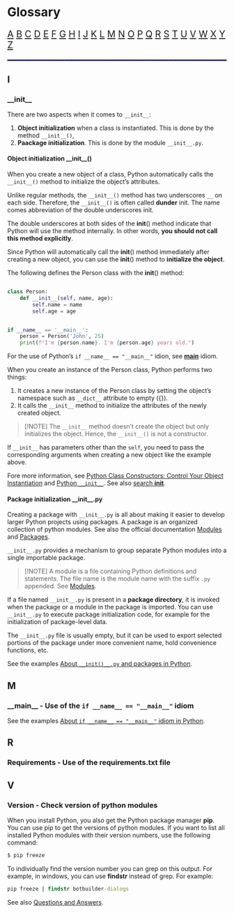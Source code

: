 # Glossary

<p style="font-size:1.5em;">
<a href="#a" >A</a> <a href="#b">B</a> <a href="#c" >C</a> <a href="#d">D</a> <a href="#e" >E</a> <a href="#f">F</a> <a href="#g" >G</a> <a href="#h">H</a> <a href="#i" >I</a> <a href="#j">J</a> <a href="#k" >K</a> <a href="#l">L</a> <a href="#m" >M</a> <a href="#n">N</a> <a href="#o" >O</a> <a href="#p">P</a> <a href="#q" >Q</a> <a href="#r">R</a> <a href="#s" >S</a> <a href="#t">T</a> <a href="#u" >U</a> <a href="#v">V</a> <a href="#w" >W</a> <a href="#x">X</a> <a href="#y" >Y</a> <a href="#z">Z</a>  
</p>

<hr style="border-top: 2px dashed blue"/>


## I ##

### \_\_init__

There are two aspects when it comes to `__init__`:

1. **Object initialization** when a class is instantiated. This is done by the method `__init__()`,
2. **Paackage initialization**. This is done by the module `__init__.py`.


#### Object initialization \_\_init__()

When you create a new object of a class, Python automatically calls the `__init__()` method to initialize the object’s attributes.

Unlike regular methods, the `__init__()` method has two underscores `__` on each side. Therefore, the `__init__()` is often called **dunder** init. The name comes abbreviation of the double underscores init.

The double underscores at both sides of the __init__() method indicate that Python will use the method internally. In other words, **you should not call this method explicitly**.

Since Python will automatically call the __init__() method immediately after creating a new object, you can use the __init__() method to **initialize the object**.

The following defines the Person class with the __init__() method:

```python

class Person:
    def __init__(self, name, age):
        self.name = name
        self.age = age


if __name__ == '__main__':
    person = Person('John', 25)
    print(f"I'm {person.name}. I'm {person.age} years old.")

```

For the use of Python’s `if __name__ == "__main__"` idion, see [__main__](#__main__---use-of-the--if-__name__--__main__-idiom) idiom. 

When you create an instance of the Person class, Python performs two things:

1. It creates a new instance of the Person class by setting the object’s namespace such as `__dict__` attribute to empty ({}).
1. It calls the `__init__` method to initialize the attributes of the newly created object.

> [!NOTE] The `__init__` method doesn’t create the object but only initializes the object. Hence, the `__init__()` is not a constructor.

If `__init__` has parameters other than the `self`, you need to pass the corresponding arguments when creating a new object like the example above. 

Fore more information, see [Python Class Constructors: Control Your Object Instantiation](https://realpython.com/python-class-constructor/) and [Python `__init__`](https://www.pythontutorial.net/python-oop/python-__init__/). See also [search __init__](https://realpython.com/search?q=__init__).

#### Package initialization \_\_init__.py

Creating a package with `__init__.py` is all about making it easier to develop
larger Python projects using packages. A package is an organized collection of
python modules. See also the official documentation
[Modules](https://docs.python.org/3/tutorial/modules.html#) and
[Packages](https://docs.python.org/3/tutorial/modules.html#packages). 

`__init__.py` provides a mechanism to group separate Python modules into a
single importable package.

> [!NOTE] A module is a file containing Python definitions and statements. The
> file name is the module name with the suffix `.py` appended. See
> [Modules](https://docs.python.org/3/tutorial/modules.html#). 

If a file named `__init__.py` is present in a **package directory**, it is
invoked when the package or a module in the package is imported. You can use
`__init__.py` to execute package initialization code, for example for the
initialization of package-level data.

The `__init__.py` file is usually empty, but it can be used to export selected
portions of the package under more convenient name, hold convenience functions,
etc.
 
See the examples [About `__init()__.py` and packages in Python](../basics/glossary-samples/package-init/README.md).

## M ##

### \_\_main__ - Use of the  `if __name__ == "__main__"` idiom



See the examples [About `if __name__ == "__main__"` idiom in Python](../basics/glossary-samples/name-main-idiom/README.md).




## R ##

### Requirements - Use of the requirements.txt file



## V ##

### Version - Check version of python modules

When you install Python, you also get the Python package manager **pip**. You can use pip to get the versions of python modules. If you want to list all installed Python modules with their version numbers, use the following command:

```cmd
$ pip freeze
```
To individually find the version number you can grep on this output. For example, in windows, you can use **findstr** instead of grep. For example:

```cmd
pip freeze | findstr botbuilder-dialogs
```
See also [Questions and Answers](https://www.tutorialspoint.com/How-to-check-version-of-python-modules).

